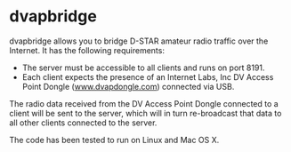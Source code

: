 # dvapbridge
dvapbridge allows you to bridge D-STAR amateur radio traffic over the Internet.
It has the following requirements:

 * The server must be accessible to all clients and runs on port 8191.
 * Each client expects the presence of an Internet Labs, Inc DV Access Point
   Dongle (www.dvapdongle.com) connected via USB.

The radio data received from the DV Access Point Dongle connected to a client
will be sent to the server, which will in turn re-broadcast that data to all
other clients connected to the server.

The code has been tested to run on Linux and Mac OS X.
